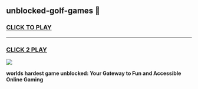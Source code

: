 
## unblocked-golf-games 👋
<h3>
<a href="https://premium.freeplayer.one?title=unblocked-golf-games&ref=14F">CLICK TO PLAY</a></h3>
<hr>

<h3>
<a href="https://premium.freeplayer.one?title=unblocked-golf-games&ref=14F">CLICK 2 PLAY</a>
  
</h3>

<a href="https://premium.freeplayer.one?title=unblocked-golf-games&ref=12F/"><img src="https://clearcache.store/games.png"></a>


**worlds hardest game unblocked: Your Gateway to Fun and Accessible Online Gaming**
